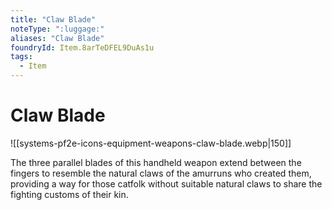 ```yaml
---
title: "Claw Blade"
noteType: ":luggage:"
aliases: "Claw Blade"
foundryId: Item.8arTeDFEL9DuAs1u
tags:
  - Item
---
```


# Claw Blade
![[systems-pf2e-icons-equipment-weapons-claw-blade.webp|150]]

The three parallel blades of this handheld weapon extend between the fingers to resemble the natural claws of the amurruns who created them, providing a way for those catfolk without suitable natural claws to share the fighting customs of their kin.
